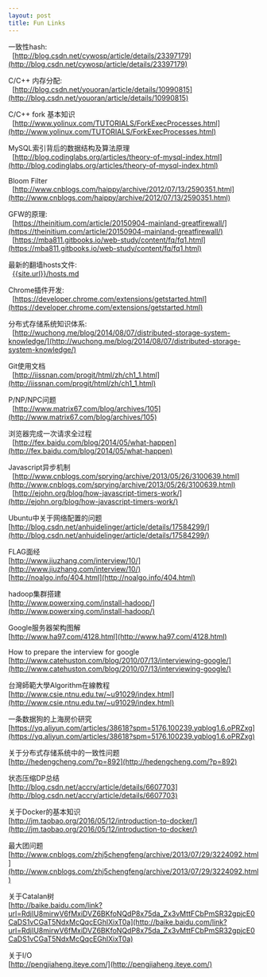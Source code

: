 ```yaml
---
layout: post
title: Fun Links
---
```



一致性hash:<br>
&nbsp;&nbsp;[http://blog.csdn.net/cywosp/article/details/23397179](http://blog.csdn.net/cywosp/article/details/23397179)
<br>

C/C++ 内存分配:<br>
&nbsp;&nbsp;[http://blog.csdn.net/youoran/article/details/10990815](http://blog.csdn.net/youoran/article/details/10990815)
<br>

C/C++ fork 基本知识<br>
&nbsp;&nbsp;[http://www.yolinux.com/TUTORIALS/ForkExecProcesses.html](http://www.yolinux.com/TUTORIALS/ForkExecProcesses.html)
<br>

MySQL索引背后的数据结构及算法原理<br>
&nbsp;&nbsp;[http://blog.codinglabs.org/articles/theory-of-mysql-index.html](http://blog.codinglabs.org/articles/theory-of-mysql-index.html)
<br>

Bloom  Filter<br>
&nbsp;&nbsp;[http://www.cnblogs.com/haippy/archive/2012/07/13/2590351.html](http://www.cnblogs.com/haippy/archive/2012/07/13/2590351.html)
<br>

GFW的原理:<br>
&nbsp;&nbsp;[https://theinitium.com/article/20150904-mainland-greatfirewall/](https://theinitium.com/article/20150904-mainland-greatfirewall/)<br>
&nbsp;&nbsp;[https://mba811.gitbooks.io/web-study/content/fq/fq1.html](https://mba811.gitbooks.io/web-study/content/fq/fq1.html)

最新的翻墙hosts文件:<br>
&nbsp;&nbsp;[{{site.url}}/hosts.md]({{site.url}}/hosts.md)
<br>

Chrome插件开发:<br>
&nbsp;&nbsp;[https://developer.chrome.com/extensions/getstarted.html](https://developer.chrome.com/extensions/getstarted.html)
<br>

分布式存储系统知识体系:<br>
&nbsp;&nbsp;[http://wuchong.me/blog/2014/08/07/distributed-storage-system-knowledge/](http://wuchong.me/blog/2014/08/07/distributed-storage-system-knowledge/)
<br>

Git使用文档<br>
&nbsp;&nbsp;[http://iissnan.com/progit/html/zh/ch1_1.html](http://iissnan.com/progit/html/zh/ch1_1.html)

P/NP/NPC问题<br>
&nbsp;&nbsp;[http://www.matrix67.com/blog/archives/105](http://www.matrix67.com/blog/archives/105)
<br>

浏览器完成一次请求全过程<br>
&nbsp;&nbsp;[http://fex.baidu.com/blog/2014/05/what-happen](http://fex.baidu.com/blog/2014/05/what-happen)
<br>

Javascript异步机制<br>
&nbsp;&nbsp;[http://www.cnblogs.com/sprying/archive/2013/05/26/3100639.html](http://www.cnblogs.com/sprying/archive/2013/05/26/3100639.html)
&nbsp;&nbsp;[http://ejohn.org/blog/how-javascript-timers-work/](http://ejohn.org/blog/how-javascript-timers-work/)
<br>

Ubuntu中关于网络配置的问题<br>
[http://blog.csdn.net/anhuidelinger/article/details/17584299/](http://blog.csdn.net/anhuidelinger/article/details/17584299/)
<br>

FLAG面经<br>
[http://www.jiuzhang.com/interview/10/](http://www.jiuzhang.com/interview/10/)<br>
[http://noalgo.info/404.html](http://noalgo.info/404.html)
<br>

hadoop集群搭建<br>
[http://www.powerxing.com/install-hadoop/](http://www.powerxing.com/install-hadoop/)
<br>

Google服务器架构图解<br>
[http://www.ha97.com/4128.html](http://www.ha97.com/4128.html)
<br>

How to prepare the interview for google<br>
[http://www.catehuston.com/blog/2010/07/13/interviewing-google/](http://www.catehuston.com/blog/2010/07/13/interviewing-google/)
<br>

台灣師範大學Algorithm在線教程<br>
[http://www.csie.ntnu.edu.tw/~u91029/index.html](http://www.csie.ntnu.edu.tw/~u91029/index.html)
<br>

一条数据狗的上海房价研究<br>
[https://yq.aliyun.com/articles/38618?spm=5176.100239.yqblog1.6.oPRZxg](https://yq.aliyun.com/articles/38618?spm=5176.100239.yqblog1.6.oPRZxg)
<br>

关于分布式存储系统中的一致性问题<br>
[http://hedengcheng.com/?p=892](http://hedengcheng.com/?p=892)
<br>

状态压缩DP总结<br>
[http://blog.csdn.net/accry/article/details/6607703](http://blog.csdn.net/accry/article/details/6607703)
<br>

关于Docker的基本知识<br>
[http://jm.taobao.org/2016/05/12/introduction-to-docker/](http://jm.taobao.org/2016/05/12/introduction-to-docker/)
<br>

最大团问题<br>
[http://www.cnblogs.com/zhj5chengfeng/archive/2013/07/29/3224092.html](http://www.cnblogs.com/zhj5chengfeng/archive/2013/07/29/3224092.html)
<br>

关于Catalan树<br>
[http://baike.baidu.com/link?url=RdjIU8mirwV6fMxiDVZ6BKfoNQdP8x75da_Zx3vMttFCbPmSR32gpjcE0CaDS1vCGaT5NdxMcQqcEGhlXixT0a](http://baike.baidu.com/link?url=RdjIU8mirwV6fMxiDVZ6BKfoNQdP8x75da_Zx3vMttFCbPmSR32gpjcE0CaDS1vCGaT5NdxMcQqcEGhlXixT0a)
<br>

关于I/O<br>
[http://pengjiaheng.iteye.com/](http://pengjiaheng.iteye.com/)
<br>